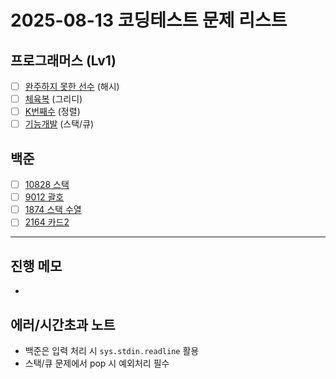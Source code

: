 # 2025-08-13 코딩테스트 문제 리스트

## 프로그래머스 (Lv1)
- [ ] [완주하지 못한 선수](https://school.programmers.co.kr/learn/courses/30/lessons/42576) (해시)
- [ ] [체육복](https://school.programmers.co.kr/learn/courses/30/lessons/42862) (그리디)
- [ ] [K번째수](https://school.programmers.co.kr/learn/courses/30/lessons/42748) (정렬)
- [ ] [기능개발](https://school.programmers.co.kr/learn/courses/30/lessons/42586) (스택/큐)

## 백준
- [ ] [10828 스택](https://www.acmicpc.net/problem/10828)
- [ ] [9012 괄호](https://www.acmicpc.net/problem/9012)
- [ ] [1874 스택 수열](https://www.acmicpc.net/problem/1874)
- [ ] [2164 카드2](https://www.acmicpc.net/problem/2164)

---

## 진행 메모
- 

## 에러/시간초과 노트
- 백준은 입력 처리 시 `sys.stdin.readline` 활용
- 스택/큐 문제에서 pop 시 예외처리 필수
